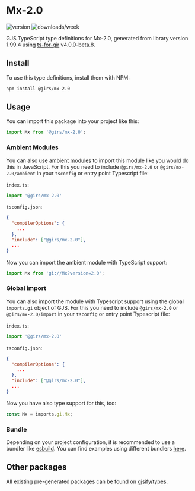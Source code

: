 
# Mx-2.0

![version](https://img.shields.io/npm/v/@girs/mx-2.0)
![downloads/week](https://img.shields.io/npm/dw/@girs/mx-2.0)


GJS TypeScript type definitions for Mx-2.0, generated from library version 1.99.4 using [ts-for-gir](https://github.com/gjsify/ts-for-gir) v4.0.0-beta.8.


## Install

To use this type definitions, install them with NPM:
```bash
npm install @girs/mx-2.0
```

## Usage

You can import this package into your project like this:
```ts
import Mx from '@girs/mx-2.0';
```

### Ambient Modules

You can also use [ambient modules](https://github.com/gjsify/ts-for-gir/tree/main/packages/cli#ambient-modules) to import this module like you would do this in JavaScript.
For this you need to include `@girs/mx-2.0` or `@girs/mx-2.0/ambient` in your `tsconfig` or entry point Typescript file:

`index.ts`:
```ts
import '@girs/mx-2.0'
```

`tsconfig.json`:
```json
{
  "compilerOptions": {
    ...
  },
  "include": ["@girs/mx-2.0"],
  ...
}
```

Now you can import the ambient module with TypeScript support: 

```ts
import Mx from 'gi://Mx?version=2.0';
```

### Global import

You can also import the module with Typescript support using the global `imports.gi` object of GJS.
For this you need to include `@girs/mx-2.0` or `@girs/mx-2.0/import` in your `tsconfig` or entry point Typescript file:

`index.ts`:
```ts
import '@girs/mx-2.0'
```

`tsconfig.json`:
```json
{
  "compilerOptions": {
    ...
  },
  "include": ["@girs/mx-2.0"],
  ...
}
```

Now you have also type support for this, too:

```ts
const Mx = imports.gi.Mx;
```

### Bundle

Depending on your project configuration, it is recommended to use a bundler like [esbuild](https://esbuild.github.io/). You can find examples using different bundlers [here](https://github.com/gjsify/ts-for-gir/tree/main/examples).

## Other packages

All existing pre-generated packages can be found on [gjsify/types](https://github.com/gjsify/types).

